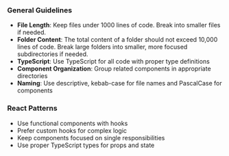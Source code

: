 ### General Guidelines
- **File Length**: Keep files under 1000 lines of code. Break into smaller files if needed.
- **Folder Content**: The total content of a folder should not exceed 10,000 lines of code. Break large folders into smaller, more focused subdirectories if needed.
- **TypeScript**: Use TypeScript for all code with proper type definitions
- **Component Organization**: Group related components in appropriate directories
- **Naming**: Use descriptive, kebab-case for file names and PascalCase for components

### React Patterns
- Use functional components with hooks
- Prefer custom hooks for complex logic
- Keep components focused on single responsibilities
- Use proper TypeScript types for props and state